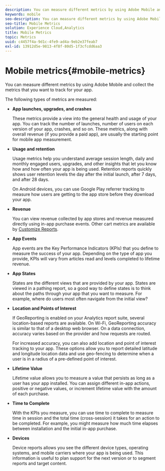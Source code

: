 ```yaml
---
description: You can measure different metrics by using Adobe Mobile and collect the metrics that you want to track for your app.
keywords: mobile
seo-description: You can measure different metrics by using Adobe Mobile and collect the metrics that you want to track for your app.
seo-title: Mobile Metrics
solution: Experience Cloud,Analytics
title: Mobile Metrics
topic: Metrics
uuid: c4457f4a-9d1c-4fe9-ad4a-9eb2e37feab7
exl-id: 13912d5e-9813-4f8f-80d5-1f3cfcdd6aa3
---
```

# Mobile metrics{#mobile-metrics}

You can measure different metrics by using Adobe Mobile and collect the metrics that you want to track for your app.

The following types of metrics are measured:

* **App launches, upgrades, and crashes**

  These metrics provide a view into the general health and usage of your app. You can track the number of launches, number of users on each version of your app, crashes, and so on. These metrics, along with overall revenue (if you provide a paid app), are usually the starting point for mobile app measurement.

* **Usage and retention**

  Usage metrics help you understand average session length, daily and monthly engaged users, upgrades, and other insights that let you know how and how often your app is being used. Retention reports quickly shows user retention levels the day after the initial launch, after 7 days, and after 28 days.

  On Android devices, you can use Google Play referrer tracking to measure how users are getting to the app store before they download your app.

* **Revenue**

  You can view revenue collected by app stores and revenue measured directly using in-app purchase events. Other cart metrics are available by [Customize Reports](/help/using/usage/reports-customize/reports-customize.md).

* **App Events**

  App events are the Key Performance Indicators (KPIs) that you define to measure the success of your app. Depending on the type of app you provide, KPIs will vary from articles read and levels completed to lifetime revenue.

* **App States**

  States are the different views that are provided by your app. States are viewed in a pathing report, so a good way to define states is to think about the paths through your app that you want to measure. For example, where do users most often navigate from the initial view?

* **Location and Points of Interest**

  If GeoReporting is enabled on your Analytics report suite, several location-based reports are available. On Wi-Fi, GeoReporting accuracy is similar to that of a desktop web browser. On a data connection, accuracy varies based on the provider and how requests are routed.

  For increased accuracy, you can also add location and point of interest tracking to your app. These options allow you to report detailed latitude and longitude location data and use geo-fencing to determine when a user is in a radius of a pre-defined point of interest.

* **Lifetime Value**

  Lifetime value allows you to measure a value that persists as long as a user has your app installed. You can assign different in-app actions, positive or negative values, or increment lifetime value with the amount of each purchase.

* **Time to Complete**

  With the KPIs you measure, you can use time to complete to measure time in session and the total time (cross-session) it takes for an action to be completed. For example, you might measure how much time elapses between installation and the initial in-app purchase.

* **Devices**

  Device reports allows you see the different device types, operating systems, and mobile carriers where your app is being used. This information is useful to plan support for the next version or to segment reports and target content.
